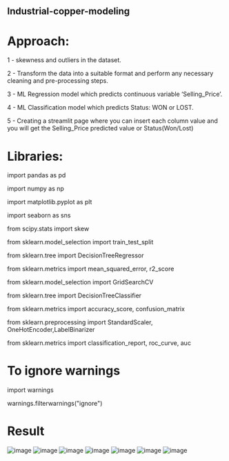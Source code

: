 ##    Industrial-copper-modeling 

# Approach:

1 - skewness and outliers in the dataset.

2 - Transform the data into a suitable format and perform any necessary cleaning and pre-processing steps.


3 - ML Regression model which predicts continuous variable ‘Selling_Price’.


4 - ML Classification model which predicts Status: WON or LOST.


5 - Creating a streamlit page where you can insert each column value and you will get the Selling_Price predicted value or Status(Won/Lost)

# Libraries:

   import pandas as pd
   
   import numpy as np
  
   import matplotlib.pyplot as plt
  
   import seaborn as sns
   
   from scipy.stats import skew
   
   from sklearn.model_selection import train_test_split
   
   from sklearn.tree import DecisionTreeRegressor
   
   from sklearn.metrics import mean_squared_error, r2_score
   
   from sklearn.model_selection import GridSearchCV
   
   from sklearn.tree import DecisionTreeClassifier
   
   from sklearn.metrics import accuracy_score, confusion_matrix
   
   from sklearn.preprocessing import StandardScaler, OneHotEncoder,LabelBinarizer
   
   from sklearn.metrics import  classification_report, roc_curve, auc
   
#  To ignore warnings
   import warnings
   
   warnings.filterwarnings("ignore")
   
 # Result
![image](https://github.com/Vijayv451/Industrial-copper-modeling/assets/125632137/c4921ae2-1aee-4c15-bd8b-3df32c2c2651)
![image](https://github.com/Vijayv451/Industrial-copper-modeling/assets/125632137/1657bd56-56f9-426c-b7cc-3034f9e06246)
![image](https://github.com/Vijayv451/Industrial-copper-modeling/assets/125632137/ce934f6f-c700-401a-933c-4585d9380eae)
![image](https://github.com/Vijayv451/Industrial-copper-modeling/assets/125632137/55fc7a0a-677e-433a-8247-e7ded7bfa834)
![image](https://github.com/Vijayv451/Industrial-copper-modeling/assets/125632137/53ae8256-d978-4d75-8f40-b68957d18567)
![image](https://github.com/Vijayv451/Industrial-copper-modeling/assets/125632137/37c254d5-044d-4c94-93d5-b6494728c2d2)
![image](https://github.com/Vijayv451/Industrial-copper-modeling/assets/125632137/fe796215-67d1-45e0-96cb-5ad16aab35ad)

   
